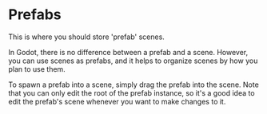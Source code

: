# Prefabs

This is where you should store 'prefab' scenes.

In Godot, there is no difference between a prefab and a scene. However, you can use scenes as prefabs, and it helps to organize scenes by how you plan to use them.

To spawn a prefab into a scene, simply drag the prefab into the scene. Note that you can only edit the root of the prefab instance, so it's a good idea to edit the prefab's scene whenever you want to make changes to it. 